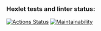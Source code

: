 ### Hexlet tests and linter status:
[![Actions Status](https://github.com/LarisaIsaykina/frontend-project-11/workflows/hexlet-check/badge.svg)](https://github.com/LarisaIsaykina/frontend-project-11/actions)
[![Maintainability](https://api.codeclimate.com/v1/badges/4780a6e89d05017d33c2/maintainability)](https://codeclimate.com/github/LarisaIsaykina/frontend-project-11/maintainability)
